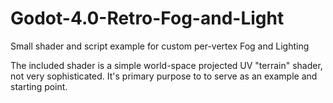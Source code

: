 # Godot-4.0-Retro-Fog-and-Light
Small shader and script example for custom per-vertex Fog and Lighting

The included shader is a simple world-space projected UV "terrain" shader, not very sophisticated.
It's primary purpose to to serve as an example and starting point.
